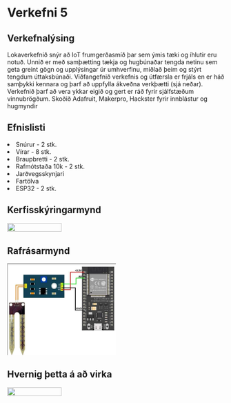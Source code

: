 # Verkefni 5

<h2>Verkefnalýsing</h2>

Lokaverkefnið snýr að IoT frumgerðasmíð þar sem ýmis tæki og íhlutir eru notuð. Unnið er með samþætting tækja og hugbúnaðar tengda netinu sem geta greint gögn og upplýsingar úr umhverfinu, miðlað þeim og stýrt tengdum úttaksbúnaði.
Viðfangefnið verkefnis og útfærsla er frjáls en er háð samþykki kennara og þarf að uppfylla ákveðna verkþætti (sjá neðar).
Verkefnið þarf að vera ykkar eigið og gert er ráð fyrir sjálfstæðum vinnubrögðum. Skoðið Adafruit, Makerpro, Hackster fyrir innblástur og hugmyndir


<h2>Efnislisti</h2>

 <li>Snúrur - 2 stk.</li>
 <li>Vírar - 8 stk.</li>
 <li>Braupbretti - 2 stk.</li>
 <li>Rafmótstaða 10k - 2 stk.</li>
 <li>Jarðvegsskynjari</li>
 <li>Fartölva</li> 
 <li>ESP32 - 2 stk.</li>


 
<h2>Kerfisskýringarmynd</h2>
<img src="https://github.com/011000010110001001100/Verkefni-5/blob/main/Myndir/kerfisskýring.png" width="50%" height="50%">


<h2>Rafrásarmynd</h2>
<img src="https://github.com/011000010110001001100/Verkefni-5/blob/main/Myndir/rafras.png" width="50%" height="50%">

<h2>Hvernig þetta á að virka</h2>

[<img src="https://i.etsystatic.com/10919371/r/il/155a7d/1563938723/il_794xN.1563938723_1rmr.jpg" width="50%" height="50%">](https://www.youtube.com/watch?v=1wYAwtzNxJU&t=3s)



 

